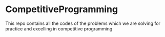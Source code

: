 # CompetitiveProgramming
This repo contains all the codes of the problems which we are solving for practice and excelling in competitive programming
